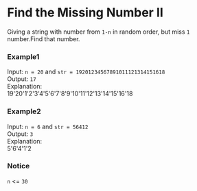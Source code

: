 # Find the Missing Number II

Giving a string with number from `1-n` in random order, but miss `1` number.Find that number.

### Example1

Input: `n = 20` and `str = 19201234567891011121314151618`  
Output: `17`  
Explanation:  
19'20'1'2'3'4'5'6'7'8'9'10'11'12'13'14'15'16'18

### Example2

Input: `n = 6` and `str = 56412`  
Output: `3`  
Explanation:  
5'6'4'1'2

### Notice
`n` <= `30`